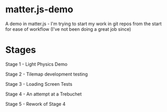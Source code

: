 # matter.js-demo
A demo in matter.js - I'm trying to start my work in git repos from the start for ease of workflow (I've not been doing a great job since)

# Stages

Stage 1 - Light Physics Demo

Stage 2 - Tilemap development testing

Stage 3 - Loading Screen Tests

Stage 4 - An attempt at a Trebuchet

Stage 5 - Rework of Stage 4
